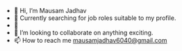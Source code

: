 - 👋 Hi, I’m Mausam Jadhav
- 👀 Currently searching for job roles suitable to my profile.
- 🌱
- 💞️ I’m looking to collaborate on anything exciting.
- 📫 How to reach me   mausamjadhav6040@gmail.com

<!---
Mausam07Ts/Mausam07Ts is a ✨ special ✨ repository because its `README.md` (this file) appears on your GitHub profile.
You can click the Preview link to take a look at your changes.
--->
